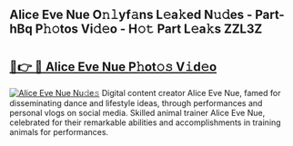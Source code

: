## Alice Eve Nue O𝚗𝚕yf𝚊ns L𝚎a𝚔ed N𝚞𝚍es - Part-hBq P𝚑𝚘tos Vi𝚍𝚎o - H𝚘𝚝 Part L𝚎a𝚔s ZZL3Z

# <h2><a href="http://kfehnx.oniu.top/?m=Alice+Eve+Nue">🔗👉 🔴 Alice Eve Nue P𝚑ot𝚘𝚜 V𝚒d𝚎o</a></h2>

[![Alice Eve Nue Nu𝚍e𝚜](https://i.imgur.com/0qMVB7G.gif)](http://kfehnx.oniu.top/?m=Alice+Eve+Nue)
Digital content creator Alice Eve Nue, famed for disseminating dance and lifestyle ideas, through performances and personal vlogs on social media. Skilled animal trainer Alice Eve Nue, celebrated for their remarkable abilities and accomplishments in training animals for performances.  
